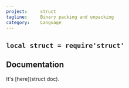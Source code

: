 ```yaml
---
project:     struct
tagline:     Binary packing and unpacking
category:    Language
---
```


## `local struct = require'struct'`

## Documentation

It's [here](struct doc).


[struct doc]: http://www.inf.puc-rio.br/~roberto/struct/

